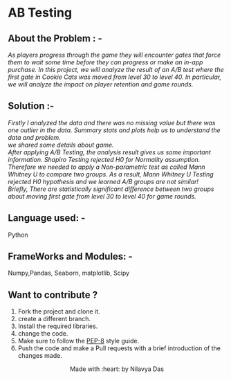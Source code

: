 # AB Testing 
## About the Problem  : - 
<p><i>
    As players progress through the game they will encounter gates that force them to wait some time before they can progress or make an in-app purchase. In this project, we will analyze the result of an A/B test where the first gate in Cookie Cats was moved from level 30 to level 40. In particular, we will analyze the impact on player retention and game rounds.
  </i>
</p>

## Solution :- 
<p><i>
  Firstly I analyzed the data and there was no missing value but there was one outlier in the data. Summary stats and plots help us to understand the data and problem. 
  <br>
   we shared some details about game. 
  <br>
  After applying A/B Testing, the analysis result gives us some important information. Shapiro Testing rejected H0 for Normality assumption. Therefore we needed to apply a Non-parametric test as called Mann Whitney U to compare two groups. As a result, Mann Whitney U Testing rejected H0 hypothesis and we learned A/B groups are not similar! 
  <br>
  Briefly, There are statistically significant difference between two groups about moving first gate from level 30 to level 40 for game rounds.
</i></p>

## Language used: - 
Python

## FrameWorks and Modules: -
Numpy,Pandas, Seaborn, matplotlib, Scipy  


## Want to contribute ?
1. Fork the project and clone it.
2. create a different branch.
3. Install the required libraries.
4. change the code.
5. Make sure to follow the [PEP-8](https://www.python.org/dev/peps/pep-0008/) style guide. 
6. Push the code and make a Pull requests with a brief introduction of the changes made. 

 <p align="center">Made with :heart: by Nilavya Das</p>

